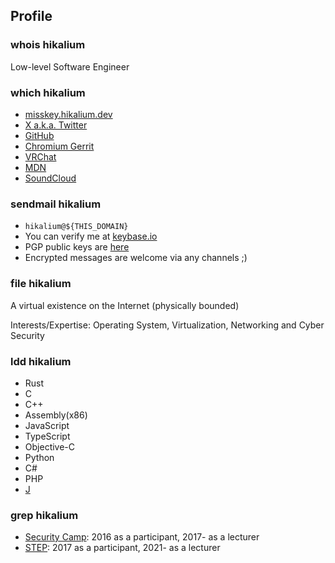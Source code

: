 ## Profile

### whois hikalium

Low-level Software Engineer

### which hikalium

- [misskey.hikalium.dev](https://misskey.hikalium.dev/@hikalium)
- [X a.k.a. Twitter](https://twitter.com/hikalium)
- [GitHub](https://github.com/hikalium)
- [Chromium Gerrit](https://chromium-review.googlesource.com/q/owner:hikalium@chromium.org)
- [VRChat](https://www.vrchat.com/home/user/usr_e04b3879-5975-45a7-8955-05d924c04593)
- [MDN](https://developer.mozilla.org/ja/profiles/hikalium)
- [SoundCloud](https://soundcloud.com/hikalium)

### sendmail hikalium

- `hikalium@${THIS_DOMAIN}`
- You can verify me at [keybase.io](https://keybase.io/hikalium)
- PGP public keys are [here](/pgpkey)
- Encrypted messages are welcome via any channels ;)

### file hikalium

A virtual existence on the Internet (physically bounded)

Interests/Expertise: Operating System, Virtualization, Networking and Cyber Security

### ldd hikalium
- Rust
- C
- C++
- Assembly(x86)
- JavaScript
- TypeScript
- Objective-C
- Python
- C#
- PHP
- [J](http://www.jsoftware.com/)

### grep hikalium
- [Security Camp](https://www.ipa.go.jp/en/about/it-talents/security-camp.html): 2016 as a participant, 2017- as a lecturer
- [STEP](https://landing.google.com/intl/ALL_jp/step/): 2017 as a participant, 2021- as a lecturer

